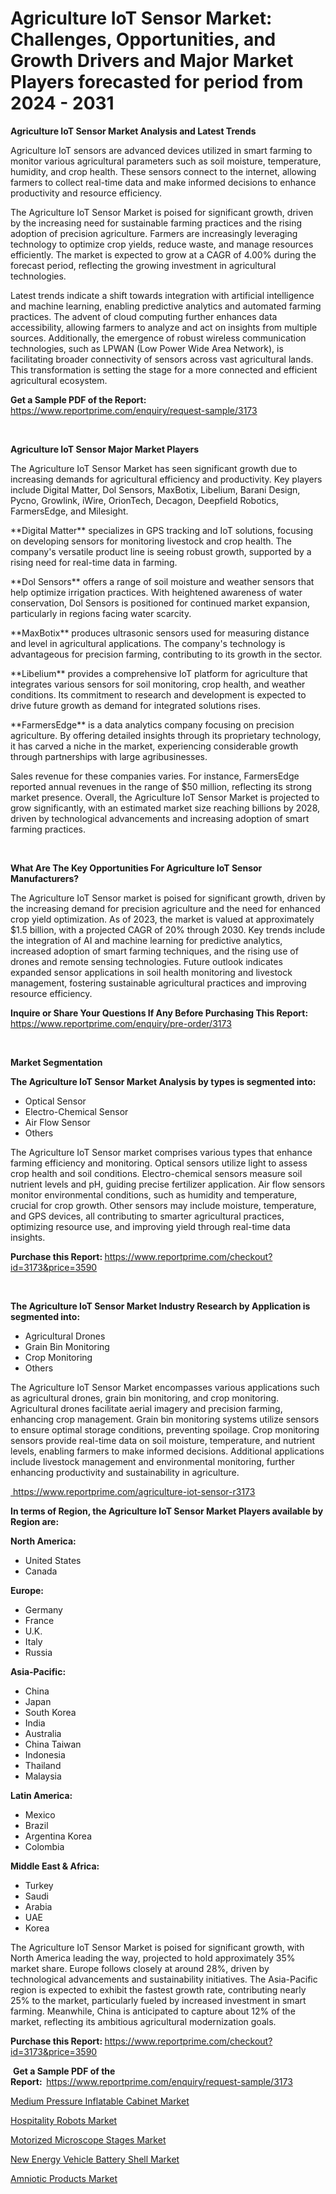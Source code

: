 <p><h1>Agriculture IoT Sensor Market: Challenges, Opportunities, and Growth Drivers and Major Market Players forecasted for period from 2024 - 2031</h1></p><p><strong>Agriculture IoT Sensor Market Analysis and Latest Trends</strong></p>
<p><p>Agriculture IoT sensors are advanced devices utilized in smart farming to monitor various agricultural parameters such as soil moisture, temperature, humidity, and crop health. These sensors connect to the internet, allowing farmers to collect real-time data and make informed decisions to enhance productivity and resource efficiency.</p><p>The Agriculture IoT Sensor Market is poised for significant growth, driven by the increasing need for sustainable farming practices and the rising adoption of precision agriculture. Farmers are increasingly leveraging technology to optimize crop yields, reduce waste, and manage resources efficiently. The market is expected to grow at a CAGR of 4.00% during the forecast period, reflecting the growing investment in agricultural technologies.</p><p>Latest trends indicate a shift towards integration with artificial intelligence and machine learning, enabling predictive analytics and automated farming practices. The advent of cloud computing further enhances data accessibility, allowing farmers to analyze and act on insights from multiple sources. Additionally, the emergence of robust wireless communication technologies, such as LPWAN (Low Power Wide Area Network), is facilitating broader connectivity of sensors across vast agricultural lands. This transformation is setting the stage for a more connected and efficient agricultural ecosystem.</p></p>
<p><strong>Get a Sample PDF of the Report:&nbsp;</strong> <a href="https://www.reportprime.com/enquiry/request-sample/3173">https://www.reportprime.com/enquiry/request-sample/3173</a></p>
<p>&nbsp;</p>
<p><strong>Agriculture IoT Sensor Major Market Players</strong></p>
<p><p>The Agriculture IoT Sensor Market has seen significant growth due to increasing demands for agricultural efficiency and productivity. Key players include Digital Matter, Dol Sensors, MaxBotix, Libelium, Barani Design, Pycno, Growlink, iWire, OrionTech, Decagon, Deepfield Robotics, FarmersEdge, and Milesight.</p><p>**Digital Matter** specializes in GPS tracking and IoT solutions, focusing on developing sensors for monitoring livestock and crop health. The company's versatile product line is seeing robust growth, supported by a rising need for real-time data in farming. </p><p>**Dol Sensors** offers a range of soil moisture and weather sensors that help optimize irrigation practices. With heightened awareness of water conservation, Dol Sensors is positioned for continued market expansion, particularly in regions facing water scarcity.</p><p>**MaxBotix** produces ultrasonic sensors used for measuring distance and level in agricultural applications. The company's technology is advantageous for precision farming, contributing to its growth in the sector. </p><p>**Libelium** provides a comprehensive IoT platform for agriculture that integrates various sensors for soil monitoring, crop health, and weather conditions. Its commitment to research and development is expected to drive future growth as demand for integrated solutions rises.</p><p>**FarmersEdge** is a data analytics company focusing on precision agriculture. By offering detailed insights through its proprietary technology, it has carved a niche in the market, experiencing considerable growth through partnerships with large agribusinesses.</p><p>Sales revenue for these companies varies. For instance, FarmersEdge reported annual revenues in the range of $50 million, reflecting its strong market presence. Overall, the Agriculture IoT Sensor Market is projected to grow significantly, with an estimated market size reaching billions by 2028, driven by technological advancements and increasing adoption of smart farming practices.</p></p>
<p>&nbsp;</p>
<p><strong>What Are The Key Opportunities For Agriculture IoT Sensor Manufacturers?</strong></p>
<p><p>The Agriculture IoT Sensor market is poised for significant growth, driven by the increasing demand for precision agriculture and the need for enhanced crop yield optimization. As of 2023, the market is valued at approximately $1.5 billion, with a projected CAGR of 20% through 2030. Key trends include the integration of AI and machine learning for predictive analytics, increased adoption of smart farming techniques, and the rising use of drones and remote sensing technologies. Future outlook indicates expanded sensor applications in soil health monitoring and livestock management, fostering sustainable agricultural practices and improving resource efficiency.</p></p>
<p><strong>Inquire or Share Your Questions If Any Before Purchasing This Report:</strong> <a href="https://www.reportprime.com/enquiry/pre-order/3173">https://www.reportprime.com/enquiry/pre-order/3173</a></p>
<p>&nbsp;</p>
<p><strong>Market Segmentation</strong></p>
<p><strong>The Agriculture IoT Sensor Market Analysis by types is segmented into:</strong></p>
<p><ul><li>Optical Sensor</li><li>Electro-Chemical Sensor</li><li>Air Flow Sensor</li><li>Others</li></ul></p>
<p><p>The Agriculture IoT Sensor market comprises various types that enhance farming efficiency and monitoring. Optical sensors utilize light to assess crop health and soil conditions. Electro-chemical sensors measure soil nutrient levels and pH, guiding precise fertilizer application. Air flow sensors monitor environmental conditions, such as humidity and temperature, crucial for crop growth. Other sensors may include moisture, temperature, and GPS devices, all contributing to smarter agricultural practices, optimizing resource use, and improving yield through real-time data insights.</p></p>
<p><strong>Purchase this Report:&nbsp;</strong><a href="https://www.reportprime.com/checkout?id=3173&price=3590">https://www.reportprime.com/checkout?id=3173&price=3590</a></p>
<p>&nbsp;</p>
<p><strong>The Agriculture IoT Sensor Market Industry Research by Application is segmented into:</strong></p>
<p><ul><li>Agricultural Drones</li><li>Grain Bin Monitoring</li><li>Crop Monitoring</li><li>Others</li></ul></p>
<p><p>The Agriculture IoT Sensor Market encompasses various applications such as agricultural drones, grain bin monitoring, and crop monitoring. Agricultural drones facilitate aerial imagery and precision farming, enhancing crop management. Grain bin monitoring systems utilize sensors to ensure optimal storage conditions, preventing spoilage. Crop monitoring sensors provide real-time data on soil moisture, temperature, and nutrient levels, enabling farmers to make informed decisions. Additional applications include livestock management and environmental monitoring, further enhancing productivity and sustainability in agriculture.</p></p>
<p><a href="https://www.reportprime.com/agriculture-iot-sensor-r3173">&nbsp;https://www.reportprime.com/agriculture-iot-sensor-r3173</a></p>
<p><strong>In terms of Region, the Agriculture IoT Sensor Market Players available by Region are:</strong></p>
<p>
    <p> <strong> North America: </strong>
        <ul>
            <li>United States</li>
            <li>Canada</li>
        </ul>
        </p> 
    <p> <strong> Europe: </strong>
        <ul>
            <li>Germany</li>
            <li>France</li>
            <li>U.K.</li>
            <li>Italy</li>
            <li>Russia</li>
        </ul>
        </p> 
    <p> <strong> Asia-Pacific: </strong>
        <ul>
            <li>China</li>
            <li>Japan</li>
            <li>South Korea</li>
            <li>India</li>
            <li>Australia</li>
            <li>China Taiwan</li>
            <li>Indonesia</li>
            <li>Thailand</li>
            <li>Malaysia</li>
        </ul>
        </p> 
    <p> <strong> Latin America: </strong>
        <ul>
            <li>Mexico</li>
            <li>Brazil</li>
            <li>Argentina Korea</li>
            <li>Colombia</li>
        </ul>
        </p> 
    <p> <strong> Middle East & Africa: </strong>
        <ul>
            <li>Turkey</li>
            <li>Saudi</li>
            <li>Arabia</li>
            <li>UAE</li>
            <li>Korea</li>
        </ul>
    </p>
    </p>
<p><p>The Agriculture IoT Sensor Market is poised for significant growth, with North America leading the way, projected to hold approximately 35% market share. Europe follows closely at around 28%, driven by technological advancements and sustainability initiatives. The Asia-Pacific region is expected to exhibit the fastest growth rate, contributing nearly 25% to the market, particularly fueled by increased investment in smart farming. Meanwhile, China is anticipated to capture about 12% of the market, reflecting its ambitious agricultural modernization goals.</p></p>
<p><strong>Purchase this Report: </strong><a href="https://www.reportprime.com/checkout?id=3173&price=3590">https://www.reportprime.com/checkout?id=3173&price=3590</a></p>
<p>&nbsp;<strong>Get a Sample PDF of the Report:&nbsp;&nbsp;</strong><a href="https://www.reportprime.com/enquiry/request-sample/3173">https://www.reportprime.com/enquiry/request-sample/3173</a></p>
<p><strong></strong></p>
<p><p><a href="https://issuu.com/reportprime-2/docs/medium-pressure-inflatable-cabinet-_ab6eb9379f2e8a">Medium Pressure Inflatable Cabinet Market</a></p><p><a href="https://www.linkedin.com/pulse/emerging-hospitality-robots-market-opportunities-analysis-investors-9n0af?trackingId=OBMDVb55T8GrVO77ty5K%2BA%3D%3D">Hospitality Robots Market</a></p><p><a href="https://www.linkedin.com/pulse/motorized-microscope-stages-market-investigation-industry-evolution-loyhf?trackingId=kM61XV1%2BQ5%2BjdBrXIxFZAQ%3D%3D">Motorized Microscope Stages Market</a></p><p><a href="https://issuu.com/reportprime-2/docs/new-energy-vehicle-battery-shell-ma_0709191131dca5">New Energy Vehicle Battery Shell Market</a></p><p><a href="https://www.linkedin.com/pulse/global-amniotic-products-market-size-trends-analysis-xgxue?trackingId=ke8rYdQtTBqWE2csXiXKEA%3D%3D">Amniotic Products Market</a></p></p>